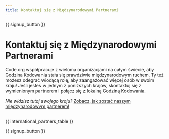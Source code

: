 ```yaml
---
title: Kontaktuj się z Międzynarodowymi Partnerami
---
```


{{ signup_button }}

# Kontaktuj się z Międzynarodowymi Partnerami

Code.org współpracuje z wieloma organizacjami na całym świecie, aby Godzina Kodowania stała się prawdziwie międzynarodowym ruchem. Ty też możesz odegrać wiodącą rolę, aby zaangażować więcej osób w swoim kraju! Jeśli jesteś w jednym z poniższych krajów, skontaktuj się z wymienionym partnerem i połącz się z lokalną Godziną Kodowania.

*Nie widzisz tutaj swojego kraju?* [Zobacz, jak zostać naszym międzynarodowym partnerem!](https://code.org/international/apply) <br /> <br />

{{ international_partners_table }}

{{ signup_button }}